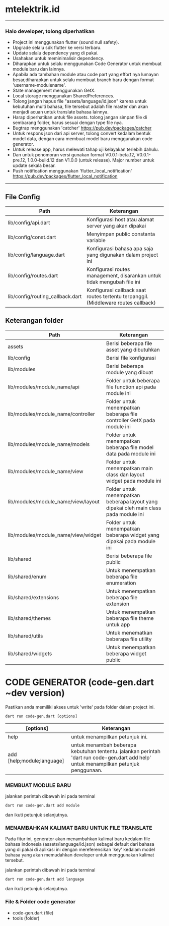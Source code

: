 # mtelektrik.id


---
### Halo developer, tolong diperhatikan
- Project ini menggunakan flutter (sound null safety).
- Upgrade selalu sdk flutter ke versi terbaru.
- Update selalu dependency yang di pakai.
- Usahakan untuk meminimalisir dependency.
- Diharapkan untuk selalu menggunakan Code Generator untuk membuat module baru dan lainnya.
- Apabila ada tambahan module atau code part yang effort nya lumayan besar,diharapkan untuk selalu membuat branch baru dengan format 'username-modulename'.
- State management menggunakan GetX.
- Local storage menggunakan SharedPreferences.
- Tolong jangan hapus file "assets/language/id.json" karena untuk kebutuhan multi bahasa, file tersebut adalah file master dan akan menjadi acuan untuk translate bahasa lainnya.
- Harap diperhatikan untuk file assets. tolong jangan simpan file di sembarang folder, harus sesuai dengan type file nya.
- Bugtrap menggunakan 'catcher' https://pub.dev/packages/catcher
- Untuk respons json dari api server, tolong convert kedalam bentuk model data, dengan cara membuat model baru menggunakan code generator.
- Untuk release app, harus melewati tahap uji kelayakan terlebih dahulu.
- Dan untuk penomoran versi gunakan format V0.0.1-beta.12, V0.0.1-pre.12, 1.0.0-build.12 dan V1.0.0 (untuk release). Major number untuk update sekala besar.
- Push notification menggunakan 'flutter_local_notification' https://pub.dev/packages/flutter_local_notification
---
## File Config
| Path | Keterangan  |
| ------------ | ------------ |
| lib/config/api.dart | Konfigurasi host atau alamat server yang akan dipakai |
| lib/config/const.dart | Menyimpan public constanta variable |
| lib/config/language.dart | Konfigurasi bahasa apa saja yang digunakan dalam project ini |
| lib/config/routes.dart | Konfigurasi routes management, disarankan untuk tidak mengubah file ini |
| lib/config/routing_callback.dart | Konfigurasi callback saat routes tertentu terpanggil. (Middleware routes callback) |

## Keterangan folder
| Path | Keterangan  |
| ------------ | ------------ |
| assets | Berisi beberapa file asset yang dibutuhkan |
| lib/config | Berisi file konfigurasi |
| lib/modules | Berisi beberapa module yang dibuat |
| lib/modules/module_name/api | Folder untuk beberapa file function api pada module ini |
| lib/modules/module_name/controller | Folder untuk menempatkan beberapa file controller GetX pada module ini |
| lib/modules/module_name/models | Folder untuk menempatkan beberapa file model data pada module ini |
| lib/modules/module_name/view | Folder untuk menempatkan main class dan layout widget pada  module ini |
| lib/modules/module_name/view/layout | Folder untuk menempatkan beberapa layout yang dipakai oleh main class pada module ini |
| lib/modules/module_name/view/widget | Folder untuk menempatkan beberapa widget yang dipakai pada module ini |
| lib/shared | Berisi beberapa file public |
| lib/shared/enum | Untuk menempatkan beberapa file enumeration |
| lib/shared/extensions | Untuk menempatkan beberapa file extension |
| lib/shared/themes | Untuk menempatkan beberapa file theme untuk app |
| lib/shared/utils | Untuk menematkan beberapa file utility |
| lib/shared/widgets | Untuk menempatkan beberapa widget public |

# CODE GENERATOR (code-gen.dart ~dev version)
Pastikan anda memiliki akses untuk 'write' pada folder dalam project ini.

    dart run code-gen.dart [options]
| [options]  | Keterangan  |
| ------------ | ------------ |
|  help | untuk menampilkan petunjuk ini.  |
| add [help;module;language]  | untuk menambah beberapa kebutuhan tententu. jalankan perintah 'dart run code-gen.dart add help' untuk menampilkan petunjuk penggunaan.  |

### MEMBUAT MODULE BARU
jalankan perintah dibawah ini pada terminal

    dart run code-gen.dart add module

dan ikuti petunjuk selanjutnya.


### MENAMBAHKAN KALIMAT BARU UNTUK FILE TRANSLATE

Pada fitur ini, generator akan menambahkan kalimat baru kedalam file bahasa indonesia (assets/language/id.json) sebagai default dari bahasa
yang di pakai di aplikasi ini dengan mereferensikan 'key' kedalam model bahasa yang akan memudahkan developer
untuk menggunakan kalimat tersebut.

jalankan perintah dibawah ini pada terminal

    dart run code-gen.dart add language
dan ikuti petunjuk selanjutnya.

### File & Folder code generator
- code-gen.dart (file)
- tools (folder)
